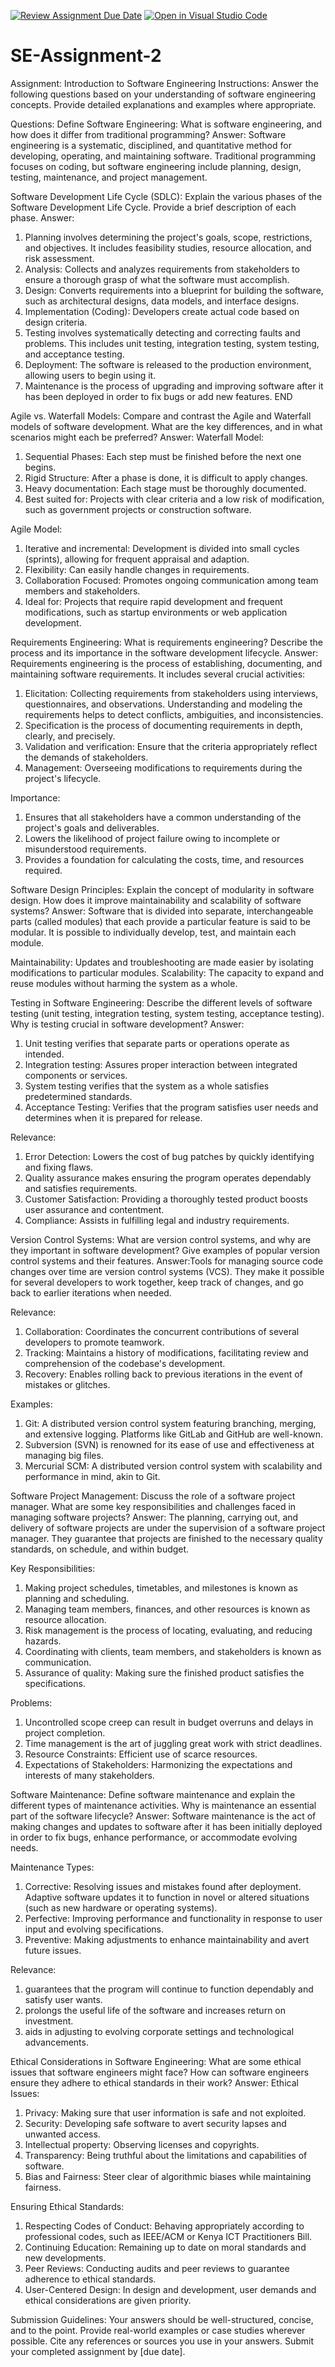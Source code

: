 [![Review Assignment Due Date](https://classroom.github.com/assets/deadline-readme-button-24ddc0f5d75046c5622901739e7c5dd533143b0c8e959d652212380cedb1ea36.svg)](https://classroom.github.com/a/-ucQIGTc)
[![Open in Visual Studio Code](https://classroom.github.com/assets/open-in-vscode-718a45dd9cf7e7f842a935f5ebbe5719a5e09af4491e668f4dbf3b35d5cca122.svg)](https://classroom.github.com/online_ide?assignment_repo_id=15218385&assignment_repo_type=AssignmentRepo)
# SE-Assignment-2
Assignment: Introduction to Software Engineering
Instructions:
Answer the following questions based on your understanding of software engineering concepts. Provide detailed explanations and examples where appropriate.

Questions:
Define Software Engineering:
What is software engineering, and how does it differ from traditional programming? 
Answer: Software engineering is a systematic, disciplined, and quantitative method for developing, operating, and maintaining software. Traditional programming focuses on coding, but software engineering include planning, design, testing, maintenance, and project management.


Software Development Life Cycle (SDLC):
Explain the various phases of the Software Development Life Cycle. Provide a brief description of each phase.
Answer: 
1. Planning involves determining the project's goals, scope, restrictions, and objectives. It includes feasibility studies, resource allocation, and risk assessment.
2.  Analysis: Collects and analyzes requirements from stakeholders to ensure a thorough grasp of what the software must accomplish.
3. Design: Converts requirements into a blueprint for building the software, such as architectural designs, data models, and interface designs.
4. Implementation (Coding): Developers create actual code based on design criteria.
5. Testing involves systematically detecting and correcting faults and problems. This includes unit testing, integration testing, system testing, and acceptance testing.
6. Deployment: The software is released to the production environment, allowing users to begin using it.
7. Maintenance is the process of upgrading and improving software after it has been deployed in order to fix bugs or add new features.
END

Agile vs. Waterfall Models:
Compare and contrast the Agile and Waterfall models of software development. What are the key differences, and in what scenarios might each be preferred?
Answer:
Waterfall Model:
1. Sequential Phases: Each step must be finished before the next one begins.
2. Rigid Structure: After a phase is done, it is difficult to apply changes.
3. Heavy documentation: Each stage must be thoroughly documented.
4. Best suited for: Projects with clear criteria and a low risk of modification, such as government projects or construction software.

Agile Model:
1. Iterative and incremental: Development is divided into small cycles (sprints), allowing for frequent appraisal and adaption.
2. Flexibility: Can easily handle changes in requirements.
3. Collaboration Focused: Promotes ongoing communication among team members and stakeholders.
4. Ideal for: Projects that require rapid development and frequent modifications, such as startup environments or web application development.


Requirements Engineering:
What is requirements engineering? Describe the process and its importance in the software development lifecycle.
Answer:
Requirements engineering is the process of establishing, documenting, and maintaining software requirements. It includes several crucial activities:
1. Elicitation: Collecting requirements from stakeholders using interviews, questionnaires, and observations.
Understanding and modeling the requirements helps to detect conflicts, ambiguities, and inconsistencies.
2. Specification is the process of documenting requirements in depth, clearly, and precisely.
3. Validation and verification: Ensure that the criteria appropriately reflect the demands of stakeholders.
4. Management: Overseeing modifications to requirements during the project's lifecycle.

Importance:
1. Ensures that all stakeholders have a common understanding of the project's goals and deliverables.
2. Lowers the likelihood of project failure owing to incomplete or misunderstood requirements.
3. Provides a foundation for calculating the costs, time, and resources required.

Software Design Principles:
Explain the concept of modularity in software design. How does it improve maintainability and scalability of software systems?
Answer: Software that is divided into separate, interchangeable parts (called modules) that each provide a particular feature is said to be modular. It is possible to individually develop, test, and maintain each module.

Maintainability: Updates and troubleshooting are made easier by isolating modifications to particular modules.
Scalability: The capacity to expand and reuse modules without harming the system as a whole.

Testing in Software Engineering:
Describe the different levels of software testing (unit testing, integration testing, system testing, acceptance testing). Why is testing crucial in software development?
Answer:
1. Unit testing verifies that separate parts or operations operate as intended.
2. Integration testing: Assures proper interaction between integrated components or services.
3. System testing verifies that the system as a whole satisfies predetermined standards.
4. Acceptance Testing: Verifies that the program satisfies user needs and determines when it is prepared for release.

Relevance:
1. Error Detection: Lowers the cost of bug patches by quickly identifying and fixing flaws.
2. Quality assurance makes ensuring the program operates dependably and satisfies requirements.
3. Customer Satisfaction: Providing a thoroughly tested product boosts user assurance and contentment.
4. Compliance: Assists in fulfilling legal and industry requirements.


Version Control Systems:
What are version control systems, and why are they important in software development? Give examples of popular version control systems and their features.
Answer:Tools for managing source code changes over time are version control systems (VCS). They make it possible for several developers to work together, keep track of changes, and go back to earlier iterations when needed.

Relevance:
1. Collaboration: Coordinates the concurrent contributions of several developers to promote teamwork.
2. Tracking: Maintains a history of modifications, facilitating review and comprehension of the codebase's development.
3. Recovery: Enables rolling back to previous iterations in the event of mistakes or glitches.

Examples:
1. Git: A distributed version control system featuring branching, merging, and extensive logging. Platforms like GitLab and GitHub are well-known.
2. Subversion (SVN) is renowned for its ease of use and effectiveness at managing big files.
3. Mercurial SCM: A distributed version control system with scalability and performance in mind, akin to Git.


Software Project Management:
Discuss the role of a software project manager. What are some key responsibilities and challenges faced in managing software projects?
Answer: The planning, carrying out, and delivery of software projects are under the supervision of a software project manager. They guarantee that projects are finished to the necessary quality standards, on schedule, and within budget.

Key Responsibilities:
1. Making project schedules, timetables, and milestones is known as planning and scheduling.
2. Managing team members, finances, and other resources is known as resource allocation.
3. Risk management is the process of locating, evaluating, and reducing hazards.
4. Coordinating with clients, team members, and stakeholders is known as communication.
5. Assurance of quality: Making sure the finished product satisfies the specifications.

Problems:
1. Uncontrolled scope creep can result in budget overruns and delays in project completion.
2. Time management is the art of juggling great work with strict deadlines.
3. Resource Constraints: Efficient use of scarce resources.
4. Expectations of Stakeholders: Harmonizing the expectations and interests of many stakeholders.

Software Maintenance:
Define software maintenance and explain the different types of maintenance activities. Why is maintenance an essential part of the software lifecycle?
Answer: Software maintenance is the act of making changes and updates to software after it has been initially deployed in order to fix bugs, enhance performance, or accommodate evolving needs.

Maintenance Types:
1. Corrective: Resolving issues and mistakes found after deployment.
Adaptive software updates it to function in novel or altered situations (such as new hardware or operating systems).
2. Perfective: Improving performance and functionality in response to user input and evolving specifications.
3. Preventive: Making adjustments to enhance maintainability and avert future issues.

Relevance:
1. guarantees that the program will continue to function dependably and satisfy user wants.
2. prolongs the useful life of the software and increases return on investment.
3. aids in adjusting to evolving corporate settings and technological advancements.


Ethical Considerations in Software Engineering:
What are some ethical issues that software engineers might face? How can software engineers ensure they adhere to ethical standards in their work?
Answer:
Ethical Issues:
1. Privacy: Making sure that user information is safe and not exploited.
2. Security: Developing safe software to avert security lapses and unwanted access.
3. Intellectual property: Observing licenses and copyrights.
4. Transparency: Being truthful about the limitations and capabilities of software.
5. Bias and Fairness: Steer clear of algorithmic biases while maintaining fairness.

Ensuring Ethical Standards:
1. Respecting Codes of Conduct: Behaving appropriately according to professional codes, such as IEEE/ACM or Kenya ICT Practitioners Bill.
2. Continuing Education: Remaining up to date on moral standards and new developments.
3. Peer Reviews: Conducting audits and peer reviews to guarantee adherence to ethical standards.
4. User-Centered Design: In design and development, user demands and ethical considerations are given priority.


Submission Guidelines:
Your answers should be well-structured, concise, and to the point.
Provide real-world examples or case studies wherever possible.
Cite any references or sources you use in your answers.
Submit your completed assignment by [due date].
